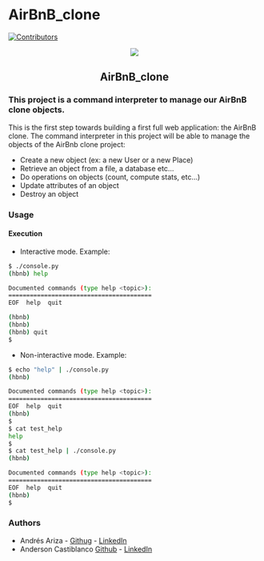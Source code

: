# AirBnB_clone
[![Contributors][contributors-shield]][contributors-url]

<p align="center">
  <img src="https://holbertonintranet.s3.amazonaws.com/uploads/medias/2018/6/65f4a1dd9c51265f49d0.png?X-Amz-Algorithm=AWS4-HMAC-SHA256&X-Amz-Credential=AKIARDDGGGOUWMNL5ANN%2F20200630%2Fus-east-1%2Fs3%2Faws4_request&X-Amz-Date=20200630T223717Z&X-Amz-Expires=86400&X-Amz-SignedHeaders=host&X-Amz-Signature=41b31543d4dd5050f6bca2fcb521553d195bada7e2a2a64dd9ae199cdb73d341">
  <h2 align="center">AirBnB_clone</h2>
</p>

### This project is a command interpreter to manage our AirBnB clone objects.
This is the first step towards building a first full web application: the AirBnB clone.
The command interpreter in this project will be able to manage the objects of the AirBnb clone project:
* Create a new object (ex: a new User or a new Place)
* Retrieve an object from a file, a database etc…
* Do operations on objects (count, compute stats, etc…)
* Update attributes of an object
* Destroy an object

### Usage
#### Execution
* Interactive mode. Example:
```sh
$ ./console.py
(hbnb) help

Documented commands (type help <topic>):
========================================
EOF  help  quit

(hbnb) 
(hbnb) 
(hbnb) quit
$
```

* Non-interactive mode. Example:

```sh
$ echo "help" | ./console.py
(hbnb)

Documented commands (type help <topic>):
========================================
EOF  help  quit
(hbnb) 
$
$ cat test_help
help
$
$ cat test_help | ./console.py
(hbnb)

Documented commands (type help <topic>):
========================================
EOF  help  quit
(hbnb) 
$
```

### Authors
* Andrés Ariza - [Githug](https://github.com/afarizap) - [LinkedIn](https://www.linkedin.com/in/arizarocks)
* Anderson Castiblanco [Github](https://github.com/andergcp) - [LinkedIn](https://www.linkedin.com/in/anderson-castiblanco-prieto)

[contributors-shield]: https://img.shields.io/github/contributors/andergcp/AirBnB_clone?style=social&logo=appveyor
[contributors-url]: https://github.com/andergcp/AirBnB_clone/graphs/contributors
